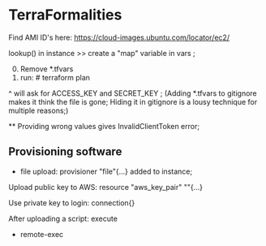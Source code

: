 # TerraFormalities

Find AMI ID's here:
https://cloud-images.ubuntu.com/locator/ec2/


lookup() in instance >> create a "map" variable in vars ;


0. Remove *.tfvars
1. run: # terraform plan

^ will ask for ACCESS_KEY and SECRET_KEY ;
(Adding *.tfvars to gitignore makes it think the file is gone; 
Hiding it in gitignore is a lousy technique for multiple reasons;)   

** Providing wrong values gives InvalidClientToken error;  

## Provisioning software  
- file upload: provisioner "file"{...} added to instance;   


Upload public key to AWS: resource "aws_key_pair" ""{...} 

Use private key to login: connection{} 

After uploading a script: execute 
- remote-exec 